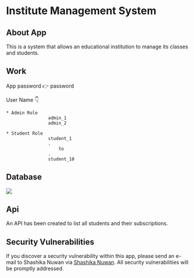 ## <h1> Institute Management System </h1>

## About App

This is a system that allows an educational institution to manage its classes and students.

## Work

App password 👉 password

User Name 👇

    * Admin Role   
                    admin_1
                    admin_2

    * Student Role 
                    student_1
                    .
                        to
                    .
                    student_10

## Database

<img src="https://embed.creately.com/NzPpQ6Cr6hZ?type=svg">

## Api

An API has been created to list all students and their subscriptions.

## Security Vulnerabilities

If you discover a security vulnerability within this app, please send an e-mail to Shashika Nuwan via [Shashika Nuwan](mailto:kumararanaweera1999@gmail.com). All security vulnerabilities will be promptly addressed.
